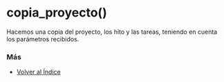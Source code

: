 # copia_proyecto()

Hacemos una copia del proyecto, los hito y las tareas, teniendo en cuenta los parámetros recibidos. 

### Más

  * [Volver al Índice](./index.md)
